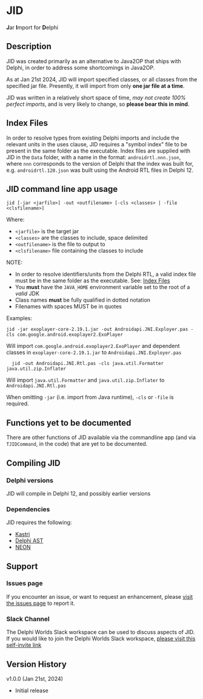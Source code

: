 # JID

**J**ar **I**mport for **D**elphi

## Description

JID was created primarily as an alternative to Java2OP that ships with Delphi, in order to address some shortcomings in Java2OP.

As at Jan 21st 2024, JID will import specified classes, or all classes from the specified jar file. Presently, it will import from only **one jar file at a time**.

JID was written in a relatively short space of time, *may not create 100% perfect imports*, and is very likely to change, so **please bear this in mind**.

## Index Files

In order to resolve types from existing Delphi imports and include the relevant units in the uses clause, JID requires a "symbol index" file to be present in the same folder as the executable.  Index files are supplied with JID in the `Data` folder, with a name in the format: `androidrtl.nnn.json`, where `nnn` corresponds to the version of Delphi that the index was built for, e.g. `androidrtl.120.json` was built using the Android RTL files in Delphi 12.

## JID command line app usage

```
jid [-jar <jarfile>] -out <outfilename> [-cls <classes> | -file <clsfilename>]
```

Where:

* `<jarfile>` is the target jar
* `<classes>` are the classes to include, space delimited
* `<outfilename>` is the file to output to
* `<clsfilename>` file containing the classes to include

NOTE:

* In order to resolve identifiers/units from the Delphi RTL, a valid index file must be in the same folder as the executable. See: [Index Files](#index-files)
* You **must** have the `JAVA_HOME` environment variable set to the root of a *valid* JDK
* Class names **must** be fully qualified in dotted notation
* Filenames with spaces MUST be in quotes

Examples:

```
jid -jar exoplayer-core-2.19.1.jar -out Androidapi.JNI.Exployer.pas -cls com.google.android.exoplayer2.ExoPlayer
```

Will import `com.google.android.exoplayer2.ExoPlayer` and dependent classes in `exoplayer-core-2.19.1.jar` to `Androidapi.JNI.Exployer.pas`

```
  jid -out Androidapi.JNI.Rtl.pas -cls java.util.Formatter java.util.zip.Inflater
```

Will import `java.util.Formatter` and `java.util.zip.Inflater` to `Androidapi.JNI.Rtl.pas`

When omitting `-jar` (i.e. import from Java runtime), `-cls` or `-file` is required.

## Functions yet to be documented

There are other functions of JID available via the commandline app (and via `TJIDCommand`, in the code) that are yet to be documented.

## Compiling JID

### Delphi versions

JID will compile in Delphi 12, and possibly earlier versions

### Dependencies

JID requires the following:

* [Kastri](https://github.com/DelphiWorlds/Kastri)
* [Delphi AST](https://github.com/RomanYankovsky/DelphiAST)
* [NEON](https://github.com/paolo-rossi/delphi-neon)

## Support

### Issues page

If you encounter an issue, or want to request an enhancement, please [visit the issues page](https://github.com/DelphiWorlds/JID/issues) to report it.

### Slack Channel

The Delphi Worlds Slack workspace can be used to discuss aspects of JID. If you would like to join the Delphi Worlds Slack workspace, [please visit this self-invite link](https://slack.delphiworlds.com)

## Version History

v1.0.0 (Jan 21st, 2024)

* Initial release
